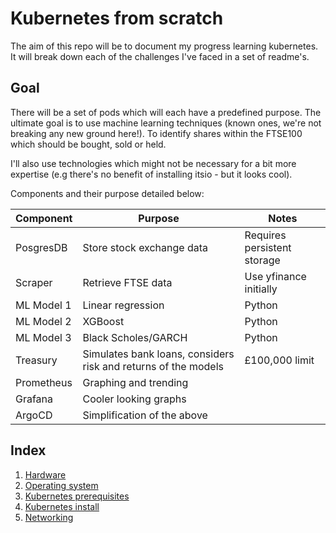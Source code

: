 # Kubernetes from scratch
The aim of this repo will be to document my progress learning kubernetes. It will break down each of the challenges I've faced in a set of readme's.

## Goal
There will be a set of pods which will each have a predefined purpose. The ultimate goal is to use machine learning techniques (known ones, we're not breaking any new ground here!). To identify shares within the FTSE100 which should be bought, sold or held. 

I'll also use technologies which might not be necessary for a bit more expertise (e.g there's no benefit of installing itsio - but it looks cool).

Components and their purpose detailed below:

| Component | Purpose | Notes |
| --------- | ------- | ---|
| PosgresDB | Store stock exchange data | Requires persistent storage |
| Scraper | Retrieve FTSE data | Use yfinance initially |
| ML Model 1 | Linear regression | Python |
| ML Model 2 | XGBoost | Python |
| ML Model 3 | Black Scholes/GARCH | Python |
| Treasury | Simulates bank loans, considers risk and returns of the models | £100,000 limit |
| Prometheus | Graphing and trending | |
| Grafana | Cooler looking graphs | |
| ArgoCD | Simplification of the above | |

## Index
1. [Hardware](README/1.%20hardware.md)
2. [Operating system](README/2.%20operating%20system.md)
3. [Kubernetes prerequisites](README/3.%20kubernetes%20prerequisites.md)
4. [Kubernetes install](README/4.%20kubernetes%20install.md)
5. [Networking](README/5.%20networking.md)
